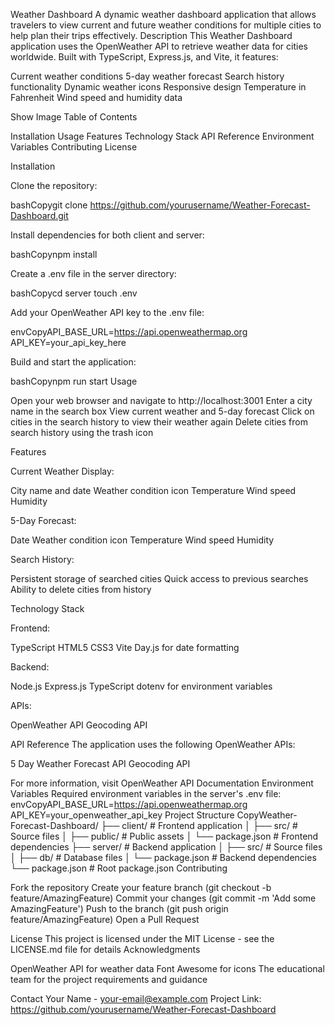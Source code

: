 Weather Dashboard
A dynamic weather dashboard application that allows travelers to view current and future weather conditions for multiple cities to help plan their trips effectively.
Description
This Weather Dashboard application uses the OpenWeather API to retrieve weather data for cities worldwide. Built with TypeScript, Express.js, and Vite, it features:

Current weather conditions
5-day weather forecast
Search history functionality
Dynamic weather icons
Responsive design
Temperature in Fahrenheit
Wind speed and humidity data

Show Image
Table of Contents

Installation
Usage
Features
Technology Stack
API Reference
Environment Variables
Contributing
License

Installation

Clone the repository:

bashCopygit clone https://github.com/yourusername/Weather-Forecast-Dashboard.git

Install dependencies for both client and server:

bashCopynpm install

Create a .env file in the server directory:

bashCopycd server
touch .env

Add your OpenWeather API key to the .env file:

envCopyAPI_BASE_URL=https://api.openweathermap.org
API_KEY=your_api_key_here

Build and start the application:

bashCopynpm run start
Usage

Open your web browser and navigate to http://localhost:3001
Enter a city name in the search box
View current weather and 5-day forecast
Click on cities in the search history to view their weather again
Delete cities from search history using the trash icon

Features

Current Weather Display:

City name and date
Weather condition icon
Temperature
Wind speed
Humidity


5-Day Forecast:

Date
Weather condition icon
Temperature
Wind speed
Humidity


Search History:

Persistent storage of searched cities
Quick access to previous searches
Ability to delete cities from history



Technology Stack

Frontend:

TypeScript
HTML5
CSS3
Vite
Day.js for date formatting


Backend:

Node.js
Express.js
TypeScript
dotenv for environment variables


APIs:

OpenWeather API
Geocoding API



API Reference
The application uses the following OpenWeather APIs:

5 Day Weather Forecast API
Geocoding API

For more information, visit OpenWeather API Documentation
Environment Variables
Required environment variables in the server's .env file:
envCopyAPI_BASE_URL=https://api.openweathermap.org
API_KEY=your_openweather_api_key
Project Structure
CopyWeather-Forecast-Dashboard/
├── client/                 # Frontend application
│   ├── src/               # Source files
│   ├── public/            # Public assets
│   └── package.json       # Frontend dependencies
├── server/                # Backend application
│   ├── src/              # Source files
│   ├── db/               # Database files
│   └── package.json      # Backend dependencies
└── package.json          # Root package.json
Contributing

Fork the repository
Create your feature branch (git checkout -b feature/AmazingFeature)
Commit your changes (git commit -m 'Add some AmazingFeature')
Push to the branch (git push origin feature/AmazingFeature)
Open a Pull Request

License
This project is licensed under the MIT License - see the LICENSE.md file for details
Acknowledgments

OpenWeather API for weather data
Font Awesome for icons
The educational team for the project requirements and guidance

Contact
Your Name - your-email@example.com
Project Link: https://github.com/yourusername/Weather-Forecast-Dashboard